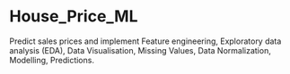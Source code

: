 # House_Price_ML
Predict sales prices and implement Feature engineering, Exploratory data analysis (EDA),
Data Visualisation,
Missing Values,
Data Normalization,
Modelling,
Predictions.
